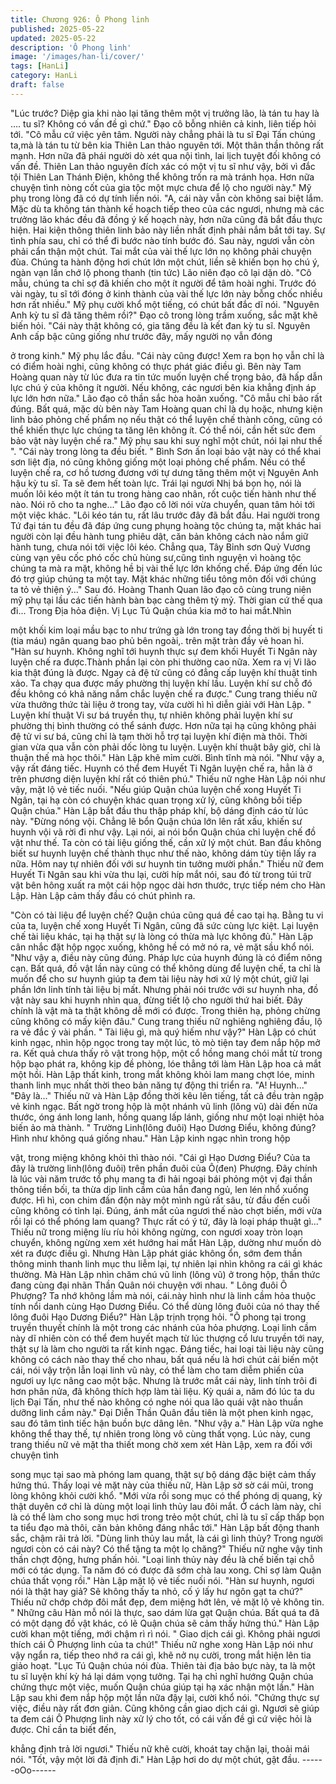 ```yaml
---
title: Chương 926: Ô Phong linh
published: 2025-05-22
updated: 2025-05-22
description: 'Ô Phong linh'
image: '/images/han-li/cover/'
tags: [HanLi]
category: HanLi
draft: false
---
```


"Lúc trước? Diệp gia khi nào lại tăng thêm một vị trưởng lão, là
tán tu hay là …. tu sĩ? Không có vấn đề gì chứ." Đạo cô bỗng
nhiên cả kinh, liên tiếp hỏi tới.
"Cô mẫu cứ việc yên tâm. Người này chẳng phải là tu sĩ Đại Tấn
chúng ta,mà là tán tu từ bên kia Thiên Lan thảo nguyên tới. Một
thân thần thông rất mạnh. Hơn nữa đã phái người dò xét qua nội
tình, lai lịch tuyệt đối không có vấn đề. Thiên Lan thảo nguyên
đích xác có một vị tu sĩ như vậy, bởi vì đắc tội Thiên Lan Thánh
Điện, không thể không trốn ra mà tránh họa. Hơn nữa chuyện tình
nòng cốt của gia tộc một mực chưa để lộ cho người này." Mỹ phụ
trong lòng đã có dự tính liền nói.
"A, cái này vẫn còn không sai biệt lắm. Mặc dù ta không tán thành
kế hoạch tiếp theo của các ngươi, nhưng mà các trưởng lão khác
đều đã đồng ý kế hoạch này, hơn nữa cũng đã bắt đầu thực hiện.
Hai kiện thông thiên linh bảo này liền nhất định phải nắm bắt tới
tay. Sự tình phía sau, chỉ có thể đi bước nào tính bước đó. Sau
này, ngươi vẫn còn phải cẩn thận một chút. Tai mắt của vài thế
lực lớn nọ không phải chuyện đùa. Chúng ta hành động hơi chút
lớn một chút, liền sẽ khiến bọn họ chú ý, ngàn vạn lần chớ lộ
phong thanh (tin tức) Lão niên đạo cô lại dặn dò.
"Cô mẫu, chúng ta chỉ sợ đã khiến cho một ít người để tâm hoài
nghi. Trước đó vài ngày, tu sĩ tới đóng ở kinh thành của vài thế
lực lớn này bỗng chốc nhiều hơn rất nhiều." Mỹ phụ cười khổ một
tiếng, có chút bất đắc dĩ nói.
"Nguyên Anh kỳ tu sĩ đã tăng thêm rồi?" Đạo cô trong lòng trầm
xuống, sắc mặt khẽ biến hỏi.
"Cái này thật không có, gia tăng đều là kết đan kỳ tu sĩ. Nguyên
Anh cấp bậc cũng giống như trước đây, mấy người nọ vẫn đóng

ở trong kinh." Mỹ phụ lắc đầu.
"Cái này cũng được! Xem ra bọn họ vẫn chỉ là có điểm hoài nghi,
cũng không có thực phát giác điều gì. Bên này Tam Hoàng quan
này từ lúc đưa ra tin tức muốn luyện chế trọng bảo, đã hấp dẫn
lực chú ý của không ít người. Nếu không, các ngươi bên kia
khẳng định áp lực lớn hơn nữa." Lão đạo cô thần sắc hòa hoãn
xuống.
"Cô mẫu chỉ bảo rất đúng. Bất quá, mặc dù bên này Tam Hoàng
quan chỉ là dụ hoặc, nhưng kiện linh bảo phỏng chế phẩm nọ nếu
thật có thể luyện chế thành công, cũng có thể khiến thực lực
chúng ta tăng lên không ít. Có thể nói, cần hết sức đem bảo vật
này luyện chế ra." Mỹ phụ sau khi suy nghĩ một chút, nói lại như
thế ".
"Cái này trong lòng ta đều biết. " Bình Sơn ấn loại bảo vật này có
thể khai sơn liệt địa, nó cũng không giống một loại phỏng chế
phẩm. Nếu có thể luyện chế ra, cơ hồ tương đương với tự dưng
tăng thêm một vị Nguyên Anh hậu kỳ tu sĩ. Ta sẽ đem hết toàn
lực. Trái lại ngươi Nhị bá bọn họ, nói là muốn lôi kéo một ít tán tu
trong hàng cao nhân, rốt cuộc tiến hành như thế nào. Nói rõ cho
ta nghe..." Lão đạo cô lời nói vừa chuyển, quan tâm hỏi tới một
việc khác.
"Lôi kéo tán tu, rất lâu trước đây đã bắt đầu. Hai người trong Tứ
đại tán tu đều đã đáp ứng cung phụng hoàng tộc chúng ta, mặt
khác hai người còn lại đều hành tung phiêu dật, căn bản không
cách nào nắm giữ hành tung, chưa nói tới việc lôi kéo. Chẳng
qua, Tây Bỉnh sơn Quỷ Vương cùng vạn yêu cốc phó cốc chủ
hùng sư,cũng tình nguyện vì hoàng tộc chúng ta mà ra mặt,
không hề bị vài thế lực lớn khống chế. Đáp ứng đến lúc đó trợ
giúp chúng ta một tay. Mặt khác những tiểu tông môn đối với
chúng ta tỏ vẻ thiện ý..."
Sau đó. Hoàng Thanh Quan lão đạo cô cùng trung niên mỹ phụ
tại lầu các tiến hành bàn bạc càng thêm tỷ mỷ. Thời gian cứ thế
qua đi...
Trong Địa hỏa điện. Vị Lục Tú Quận chúa kia mở to hai mắt.Nhìn

một khối kim loại mầu bạc to như trứng gà lớn trong tay đồng thời
bị huyết ti (tia máu) ngân quang bao phủ bên ngoài,. trên mặt tràn
đầy vẻ hoan hỉ.
"Hàn sư huynh. Không nghĩ tới huynh thực sự đem khối Huyết Ti
Ngân này luyện chế ra được.Thành phần lại còn phi thường cao
nữa. Xem ra vị Vi lão kia thật đúng là được. Ngay cả đệ tử cũng
có đẳng cấp luyện khí thuật tinh xảo. Ta chạy qua được mấy
phường thị luyện khí lầu. Luyện khí sư chỗ đó đều không có khả
năng nắm chắc luyện chế ra được." Cung trang thiếu nữ vừa
thưởng thức tài liệu ở trong tay, vừa cười hì hì diễn giải với Hàn
Lập.
" Luyện khí thuật Vi sư bá truyền thụ, tự nhiên không phải luyện
khí sư phường thị bình thường có thể sánh được. Hơn nữa tại hạ
cũng không phải đệ tử vi sư bá, cũng chỉ là tạm thời hỗ trợ tại
luyện khí điện mà thôi. Thời gian vừa qua vẫn còn phải dốc lòng
tu luyện. Luyện khí thuật bây giờ, chỉ là thuận thế mà học thôi."
Hàn Lập khẽ mỉm cười. Bình tĩnh mà nói.
"Như vậy a, vậy rất đáng tiếc. Huynh có thể đem Huyết Ti Ngân
luyện chế ra, hẳn là ở trên phương diện luyện khí rất có thiên
phú." Thiếu nữ nghe Hàn Lập nói như vậy, mặt lộ vẻ tiếc nuối.
"Nếu giúp Quận chúa luyện chế xong Huyết Ti Ngân, tại hạ còn
có chuyện khác quan trọng xử lý, cũng không bồi tiếp Quận
chúa." Hàn Lập bắt đầu thu thập pháp khí, bộ dáng định cáo từ
lúc này.
"Đừng nóng vội. Chẳng lẽ bổn Quận chúa lớn lên rất xấu, khiến
sư huynh vội vã rời đi như vậy. Lại nói, ai nói bổn Quận chúa chỉ
luyện chế đồ vật như thế. Ta còn có tài liệu giống thế, cần xử lý
một chút. Ban đầu không biết sư huynh luyện chế thành thục như
thế nào, không dám tùy tiện lấy ra nữa. Hôm nay tự nhiên đối với
sư huynh tin tưởng mười phần." Thiếu nữ đem Huyết Ti Ngân sau
khi vừa thu lại, cười híp mắt nói, sau đó từ trong túi trữ vật bên
hông xuất ra một cái hộp ngọc dài hơn thước, trực tiếp ném cho
Hàn Lập.
Hàn Lập cảm thấy đầu có chút phình ra.

"Còn có tài liệu để luyện chế? Quận chúa cũng quá đề cao tại hạ.
Bằng tu vi của ta, luyện chế xong Huyết Ti Ngân, cũng đã sức
cùng lực kiệt. Lại luyện chế tài liệu khác, tại hạ thật sự là lòng có
thừa mà lực không đủ." Hàn Lập cân nhắc đặt hộp ngọc xuống,
không hề có mở nó ra, vẻ mặt sầu khổ nói.
"Như vậy a, điều này cũng đúng. Pháp lực của huynh đúng là có
điểm nông cạn. Bất quá, đồ vật lần này cũng có thể không dùng
để luyện chế, ta chỉ là muốn để cho sư huynh giúp ta đem tài liệu
này hơi xử lý một chút, giữ lại phần lớn linh tính tài liệu bị mất.
Nhưng phải nói trước với sư huynh nha, đồ vật này sau khi huynh
nhìn qua, đừng tiết lộ cho người thứ hai biết. Đây chính là vật mà
ta thật không dễ mới có được. Trong thiên hạ, phỏng chừng cũng
không có mấy kiện đâu." Cung trang thiếu nữ nghiêng nghiêng
đầu, lộ ra vẻ đắc ý vài phần.
" Tài liệu gì, mà quý hiếm như vậy?" Hàn Lập có chút kinh ngạc,
nhìn hộp ngọc trong tay một lúc, tò mò tiện tay đem nắp hộp mở
ra.
Kết quả chưa thấy rõ vật trong hộp, một cổ hồng mang chói mắt
từ trong hộp bạo phát ra, không kịp đề phòng, lóe thẳng tới làm
Hàn Lập hoa cả mắt một hồi. Hàn Lập thất kinh, trong mắt không
khỏi lam mang chợt lóe, minh thanh linh mục nhất thời theo bản
năng tự động thi triển ra.
"A! Huynh..."
"Đây là..."
Thiếu nữ và Hàn Lập đồng thời kêu lên tiếng, tất cả đều tràn ngập
vẻ kinh ngạc.
Bất ngờ trong hộp là một nhánh vũ linh (lông vũ) dài đến nửa
thước, óng ánh long lanh, hồng quang lấp lánh, giống như một
loại nhiệt hỏa biến ảo mà thành.
" Trường Linh(lông đuôi) Hạo Dương Điểu, không đúng? Hình
như không quá giống nhau." Hàn Lập kinh ngạc nhìn trong hộp

vật, trong miệng không khỏi thì thào nói.
"Cái gì Hạo Dương Điểu? Của ta đây là trường linh(lông đuôi)
trên phần đuôi của Ô(đen) Phượng. Đây chính là lúc vài năm
trước tổ phụ mang ta đi hải ngoại bái phỏng một vị đại thần thông
tiền bối, ta thừa dịp linh cầm của hắn đang ngủ, len lén nhổ xuống
được. Hì hì, con chim đần độn này một mình ngủ rất sâu, từ đầu
đến cuối cũng không có tỉnh lại. Đúng, ánh mắt của ngươi thế nào
chợt biến, mới vừa rồi lại có thể phóng lam quang? Thực rất có ý
tứ, đây là loại pháp thuật gì..." Thiếu nữ trong miệng líu ríu hỏi
không ngừng, con ngươi xoay tròn loạn chuyển, không ngừng
xem xét hướng hai mắt Hàn Lập, dường như muốn dò xét ra được
điều gì.
Nhưng Hàn Lập phát giác không ổn, sớm đem thần thông minh
thanh linh mục thu liễm lại, tự nhiên lại nhìn không ra cái gì khác
thường. Mà Hàn Lập nhìn chăm chú vũ linh (lông vũ) ở trong hộp,
thần thức đang cùng đại nhãn Thần Quân nói chuyện với nhau.
" Lông đuôi Ô Phượng? Ta nhớ không lầm mà nói, cái.này hình
như là linh cầm hỏa thuộc tính nổi danh cùng Hạo Dương Điểu.
Có thể dùng lông đuôi của nó thay thế lông đuôi Hạo Dương
Điểu?" Hàn Lập trịnh trọng hỏi.
"Ô phong tại trong truyền thuyết chính là một trong các nhánh của
hỏa phượng. Loại linh cầm này dĩ nhiên còn có thể đem huyết
mạch từ lúc thượng cổ lưu truyền tới nay, thật sự là làm cho
người ta rất kinh ngạc. Đáng tiếc, hai loại tài liệu này cũng không
có cách nào thay thế cho nhau, bất quá nếu là hơi chút cải biến
một cái, nói vậy trộn lẫn loại linh vũ này, có thể làm cho tam diễm
phiến của ngươi uy lực nâng cao một bậc. Nhưng là trước mắt
cái này, linh tính trôi đi hơn phân nửa, đã không thích hợp làm tài
liệu. Kỳ quái a, năm đó lúc ta du lịch Đại Tấn, như thế nào không
có nghe nói qua lão quái vật nào thuần dưỡng linh cầm này." Đại
Diễn Thần Quân đầu tiên là một phen kinh ngạc, sau đó tâm tình
tiếc hận buồn bực dâng lên.
"Như vậy a." Hàn Lập vừa nghe không thể thay thế, tự nhiên
trong lòng vô cùng thất vọng. Lúc này, cung trang thiếu nữ vẻ mặt
tha thiết mong chờ xem xét Hàn Lập, xem ra đối với chuyện tình

song mục tại sao mà phóng lam quang, thật sự bộ dáng đặc biệt
cảm thấy hứng thú. Thấy loại vẻ mặt này của thiếu nữ, Hàn Lập
sờ sờ cái mũi, trong lòng không khỏi cười khổ.
"Mới vừa rồi song mục có thể phóng dị quang, kỳ thật duyên cớ
chỉ là dùng một loại linh thủy lau đôi mắt. Ở cách làm này, chỉ là
có thể làm cho song mục hơi trong trẻo một chút, chỉ là tu sĩ cấp
thấp bọn ta tiểu đạo mà thôi, căn bản không đáng nhắc tới." Hàn
Lập bất động thanh sắc, chậm rãi trả lời.
"Dùng linh thủy lau mắt, là cái gì linh thủy? Trong người ngươi
còn có cái này? Có thể tặng ta một lọ chăng?" Thiếu nữ nghe vậy
tinh thần chợt động, hưng phấn hỏi.
"Loại linh thủy này đều là chế biến tại chỗ mới có tác dụng. Ta
năm đó có được đã sớm chà lau xong. Chỉ sợ làm Quận chúa
thất vọng rồi." Hàn Lập mặt lộ vẻ tiếc nuối nói.
"Hàn sư huynh, ngươi nói là thật hay giả? Sẽ không thấy ta nhỏ,
cố ý lấy hư ngôn gạt ta chứ?" Thiếu nữ chớp chớp đôi mắt đẹp,
đem miệng hớt lên, vẻ mặt lộ vẻ không tin.
" Những câu Hàn mỗ nói là thực, sao dám lừa gạt Quận chúa. Bất
quá ta đã có một dạng đồ vật khác, có lẽ Quận chúa sẽ cảm thấy
hứng thú." Hàn Lập cười khan một tiếng, mới chậm rì rì nói.
" Giao dịch cái gì. Không phải ngươi thích cái Ô Phượng linh của
ta chứ!" Thiếu nữ nghe xong Hàn Lập nói như vậy ngẩn ra, tiếp
theo nhớ ra cái gì, khẽ nở nụ cười, trong mắt hiện lên tia giảo
hoạt.
"Lục Tú Quận chúa nói đùa. Thiên tài địa bảo bực này, ta là một
tu sĩ luyện khí kỳ há lại dám vọng tưởng. Tại hạ chỉ nghĩ hướng
Quận chúa chứng thực một việc, muốn Quận chúa giúp tại hạ xác
nhận một lần." Hàn Lập sau khi đem nắp hộp một lần nữa đậy lại,
cười khổ nói.
"Chứng thực sự việc, điều này rất đơn giản. Cũng không cần giao
dịch cái gì. Ngươi sẽ giúp ta đem cái Ô Phượng linh này xử lý cho
tốt, có cái vấn đề gì cứ việc hỏi là được. Chỉ cần ta biết đến,

khẳng định trả lời ngươi." Thiếu nữ khẽ cười, khoát tay chặn lại,
thoải mái nói.
"Tốt, vậy một lời đã định đi." Hàn Lập hơi do dự một chút, gật
đầu.
------oOo------
